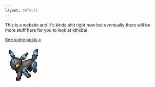 ```yaml
---
layout: default
---
```

This is a website and it's kinda shit right now but eventually there will be more stuff here for you to look at kthxbai

[See some posts &raquo;](/posts)

<img src="/assets/umbreon.gif" srcset="/assets/umbreon-2x.gif 2x" alt="Shiny Umbreon doing a run">

